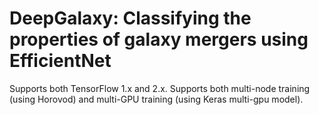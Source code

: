 # DeepGalaxy: Classifying the properties of galaxy mergers using EfficientNet

Supports both TensorFlow 1.x and 2.x. Supports both multi-node training (using Horovod) and multi-GPU training (using Keras multi-gpu model).
